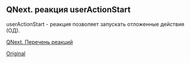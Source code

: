 ## QNext. реакция userActionStart

userActionStart - реакция позволяет запускать отложенные действия (ОД).



[QNext. Перечень реакций](/docs-test/reactions)
  
[Original](https://telegra.ph/QNext-admin-reaction-userActionStart-06-24)